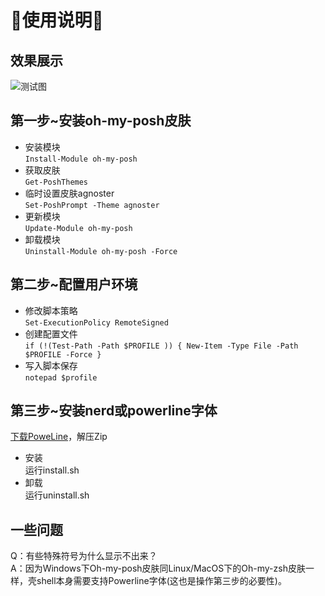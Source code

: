 # **🤣使用说明🤣**
## 效果展示
![测试图](https://github.com/leetingjiu/ps1/blob/f2b812a0535b654674f798b899391d13a3cf4ede/test.jpg)
## 第一步~安装oh-my-posh皮肤
* 安装模块<br>`Install-Module oh-my-posh `
* 获取皮肤<br>`Get-PoshThemes`
* 临时设置皮肤agnoster<br>`Set-PoshPrompt -Theme agnoster`
* 更新模块<br>
`Update-Module oh-my-posh`
* 卸载模块<br>
`Uninstall-Module oh-my-posh -Force`
## 第二步~配置用户环境
* 修改脚本策略<br>
`Set-ExecutionPolicy RemoteSigned`
* 创建配置文件<br>
`if (!(Test-Path -Path $PROFILE )) { New-Item -Type File -Path $PROFILE -Force }`
* 写入脚本保存<br>
`notepad $profile`<br>
## 第三步~安装nerd或powerline字体
[下载PoweLine](https://github.com/powerline/fonts.git)，解压Zip
* 安装<br>
运行install.sh
* 卸载<br>
运行uninstall.sh
## 一些问题
Q：有些特殊符号为什么显示不出来？<br>
A：因为Windows下Oh-my-posh皮肤同Linux/MacOS下的Oh-my-zsh皮肤一样，壳shell本身需要支持Powerline字体(这也是操作第三步的必要性)。
